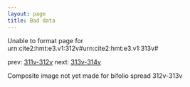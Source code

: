 ```yaml
---
layout: page
title: Bad data
---
```


Unable to format page for urn:cite2:hmt:e3.v1:312v#urn:cite2:hmt:e3.v1:313v#

prev: [311v-312v](../311v-312v/) next: [313v-314v](../313v-314v/)

Composite image not yet made for bifolio spread 312v-313v

